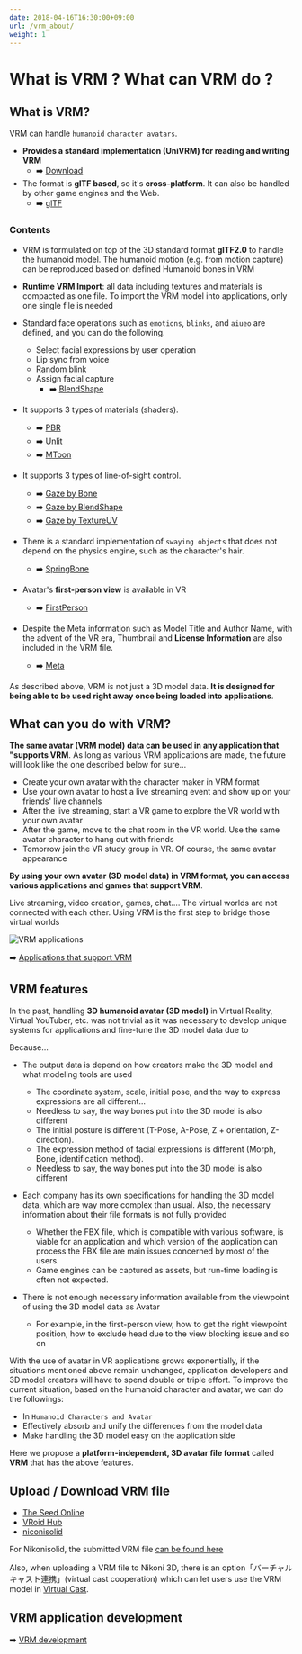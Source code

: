 ```yaml
---
date: 2018-04-16T16:30:00+09:00
url: /vrm_about/
weight: 1
---
```


# What is VRM ? What can VRM do ?

## What is VRM?

VRM can handle `humanoid` `character avatars`.

- **Provides a standard implementation (UniVRM) for reading and writing VRM**
	- ➡️ [Download](https://github.com/vrm-c/UniVRM/releases)
- The format is **glTF based**, so it's **cross-platform**. It can also be handled by other game engines and the Web.
	- ➡️ [glTF](https://www.khronos.org/gltf/)

### Contents

* VRM is formulated on top of the 3D standard format **glTF2.0** to handle the humanoid model. The humanoid motion (e.g. from motion capture) can be reproduced based on defined Humanoid bones in VRM
* **Runtime VRM Import**: all data including textures and materials is compacted as one file. To import the VRM model into applications, only one single file is needed
* Standard face operations such as `emotions`, `blinks`, and `aiueo` are defined, and you can do the following.

  - Select facial expressions by user operation
  - Lip sync from voice
  - Random blink
  - Assign facial capture
	- ➡️ [BlendShape](/univrm/blendshape/univrm_blendshape)
* It supports 3 types of materials (shaders).
	- ➡️ [PBR](/univrm/shaders/univrm_standard)
	- ➡️ [Unlit](/univrm/shaders/univrm_unlit)
	- ➡️ [MToon](/univrm/shaders/shader_mtoon)

* It supports 3 types of line-of-sight control.
  - ➡️ [Gaze by Bone](/univrm/lookat/lookat_bone)
  - ➡️ [Gaze by BlendShape](/univrm/lookat/lookat_blendshape)
  - ➡️ [Gaze by TextureUV](/univrm/lookat/lookat_uv)

* There is a standard implementation of `swaying objects` that does not depend on the physics engine, such as the character's hair.
	- ➡️ [SpringBone](/univrm/springbone/univrm_secondary)

* Avatar's **first-person view** is available in VR
	- ➡️ [FirstPerson](/univrm/firstperson/univrm_firstperson)

* Despite the Meta information such as Model Title and Author Name, with the advent of the VR era, Thumbnail and **License Information** are also included in the VRM file.
	- ➡️ [Meta](/vrm/vrm_meta)

As described above, VRM is not just a 3D model data. **It is designed for being able to be used right away once being loaded into applications**.

## What can you do with VRM?

**The same avatar (VRM model) data can be used in any application that "supports VRM**. As long as various VRM applications are made, the future will look like the one described below for sure...

* Create your own avatar with the character maker in VRM format 
* Use your own avatar to host a live streaming event and show up on your friends' live channels
* After the live streaming, start a VR game to explore the VR world with your own avatar 
* After the game, move to the chat room in the VR world. Use the same avatar character to hang out with friends
* Tomorrow join the VR study group in VR. Of course, the same avatar appearance

**By using your own avatar (3D model data) in VRM format, you can access various applications and games that support VRM**.

Live streaming, video creation, games, chat.... The virtual worlds are not connected with each other. Using VRM is the first step to bridge those virtual worlds

![VRM applications](/images/vrm/VRM_WorldConnect_jp.png)

➡️ [Applications that support VRM](/vrm/vrm_applications)

## VRM features

In the past, handling **3D humanoid avatar (3D model)** in Virtual Reality, Virtual YouTuber, etc. was not trivial as it was necessary to develop unique systems for applications and fine-tune the 3D model data due to

Because...

* The output data is depend on how creators make the 3D model and what modeling tools are used
  * The coordinate system, scale, initial pose, and the way to express expressions are all different...
  * Needless to say, the way bones put into the 3D model is also different
  * The initial posture is different (T-Pose, A-Pose, Z + orientation, Z-direction).
  * The expression method of facial expressions is different (Morph, Bone, identification method).
  * Needless to say, the way bones put into the 3D model is also different

* Each company has its own specifications for handling the 3D model data, which are way more complex than usual. Also, the necessary information about their file formats is not fully provided
  * Whether the FBX file, which is compatible with various software, is viable for an application and which version of the application can process the FBX file are main issues concerned by most of the users.
  * Game engines can be captured as assets, but run-time loading is often not expected.

* There is not enough necessary information available from the viewpoint of using the 3D model data as Avatar
  * For example, in the first-person view, how to get the right viewpoint position, how to exclude head due to the view blocking issue and so on

With the use of avatar in VR applications grows exponentially, if the situations mentioned above remain unchanged, application developers and 3D model creators will have to spend double or triple effort. To improve the current situation, based on the humanoid character and avatar, we can do the followings:

* In `Humanoid Characters and Avatar`
* Effectively absorb and unify the differences from the model data
* Make handling the 3D model easy on the application side

Here we propose a **platform-independent, 3D avatar file format** called **VRM** that has the above features.

## Upload / Download VRM file

* [The Seed Online](https://seed.online/)
* [VRoid Hub](https://hub.vroid.com/)
* [niconisolid](https://3d.nicovideo.jp/)

For Nikonisolid, the submitted VRM file [can be found here](https://3d.nicovideo.jp/search?word_type=tag&word=VRM)

Also, when uploading a VRM file to Nikoni 3D, there is an option「バーチャルキャスト連携」(virtual cast cooperation) which can let users use the VRM model in [Virtual Cast](https://virtualcast.jp/).

## VRM application development

 ➡️ [VRM development](/vrm/vrm_development)

